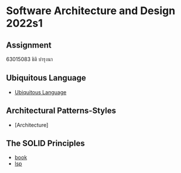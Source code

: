# Software Architecture and Design 2022s1

## Assignment
63015083 ธิติ บำรุงนา

## Ubiquitous Language
- [Ubiquitous Language](https://github.com/ThitiBamrung/HW_Software_AR/blob/main/63015083%20Ubiquitous%20Language.md)

## Architectural Patterns-Styles
- [Architecture]

## The SOLID Principles
- [book](https://github.com/ThitiBamrung/HW_Software_AR/tree/main/The%20SOLID%20Principles/book)
- [lsp](https://github.com/ThitiBamrung/HW_Software_AR/tree/main/The%20SOLID%20Principles/lsp)

